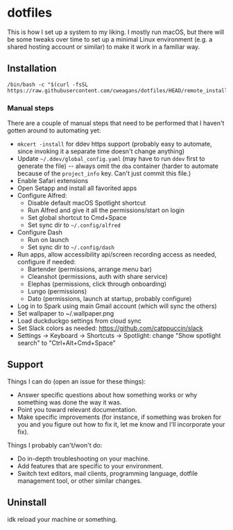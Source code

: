 # dotfiles

This is how I set up a system to my liking. I mostly run macOS, but there will be some tweaks over time to set up a minimal Linux environment (e.g. a shared hosting account or similar) to make it work in a familiar way.

## Installation

```shell
/bin/bash -c "$(curl -fsSL https://raw.githubusercontent.com/cweagans/dotfiles/HEAD/remote_install.sh)"
```

### Manual steps

There are a couple of manual steps that need to be performed that I haven't gotten around to automating yet:

* `mkcert -install` for ddev https support (probably easy to automate, since invoking it a separate time doesn't change anything)
* Update `~/.ddev/global_config.yaml` (may have to run `ddev` first to generate the file) -- always omit the `dba` container (harder to automate because of the `project_info` key. Can't just commit this file.)
* Enable Safari extensions
* Open Setapp and install all favorited apps
* Configure Alfred:
  * Disable default macOS Spotlight shortcut
  * Run Alfred and give it all the permissions/start on login
  * Set global shortcut to Cmd+Space
  * Set sync dir to `~/.config/alfred`
* Configure Dash
  * Run on launch
  * Set sync dir to `~/.config/dash`
* Run apps, allow accessibility api/screen recording access as needed, configure if needed:
  * Bartender (permissions, arrange menu bar)
  * Cleanshot (permissions, auth with share service)
  * Elephas (permissions, click through onboarding)
  * Lungo (permissions)
  * Dato (permissions, launch at startup, probably configure)
* Log in to Spark using main Gmail account (which will sync the others)
* Set wallpaper to ~/.wallpaper.png
* Load duckduckgo settings from cloud sync
* Set Slack colors as needed: <https://github.com/catppuccin/slack>
* Settings -> Keyboard -> Shortcuts -> Spotlight: change "Show spotlight search" to "Ctrl+Alt+Cmd+Space"

## Support

Things I can do (open an issue for these things):

* Answer specific questions about how something works or why something was done the way it was.
* Point you toward relevant documentation.
* Make specific improvements (for instance, if something was broken for you and you figure out how to fix it, let me know and I'll incorporate your fix).

Things I probably can't/won't do:

* Do in-depth troubleshooting on your machine.
* Add features that are specific to your environment.
* Switch text editors, mail clients, programming language, dotfile management tool, or other similar changes.

## Uninstall

idk reload your machine or something.
